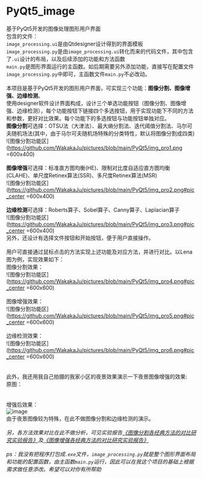 # PyQt5_image
基于PyQt5开发的图像处理图形用户界面</br>
包含的文件：</br>
`image_processing.ui`是由Qtdesigner设计得到的界面模板</br>
`image_processing.py`是由`image_processing.ui`转化而来的代码文件，其中包含了`.ui`设计的布局，以及后续添加的功能和方法函数</br>
`main.py`是图形界面运行的主函数。如后期需要另外添加功能，直接写在配置文件`image_processing.py`中即可，主函数文件`main.py`不必改动。</br>
</br>
本项目是基于PyQt5开发的图形用户界面，可实现三个功能：**图像分割、图像增强、边缘检测**。</br>
使用designer软件设计界面构成，设计三个单选功能按钮（图像分割、图像增强、边缘检测），每个功能按钮下链接四个多选按钮，用于实现功能下不同的方法和参数，更好对比效果。每个功能下的多选按钮与功能按钮单独对应。</br>
**图像分割**可选择：OTSU法（大津法）、最大熵分割法、迭代阈值分割法、马尔可夫随机场法(其中，由于马尔可夫随机场特殊的分类特性，默认将图像分割成四类)</br>
![图像分割功能区](https://github.com/WakakaJu/pictures/blob/main/PyQt5/img_pro1.png =600x400)</br></br>
**图像增强**可选择：标准直方图均衡(HE)、限制对比度自适应直方图均衡(CLAHE)、单尺度Retinex算法(SSR)、多尺度Retinex算法(MSR) </br>
![图像分割功能区](https://github.com/WakakaJu/pictures/blob/main/PyQt5/img_pro2.png#pic_center =600x400)</br></br>
**边缘检测**可选择：Roberts算子、Sobel算子、Canny算子、Laplacian算子</br>
![图像分割功能区](https://github.com/WakakaJu/pictures/blob/main/PyQt5/img_pro3.png#pic_center =600x400)</br>
另外，还设计有选择文件按钮和开始按钮，便于用户直接操作。</br>
</br>
用户可直接通过鼠标点击的方法实现上述功能及对应方法，并进行对比。以Lena图为例，实现效果如下：</br>
图像分割效果：</br>
![图像分割功能区](https://github.com/WakakaJu/pictures/blob/main/PyQt5/img_pro4.png#pic_center =600x600)</br></br>
图像增强效果：</br>
![图像分割功能区](https://github.com/WakakaJu/pictures/blob/main/PyQt5/img_pro5.png#pic_center =600x600)</br></br>
边缘检测效果：</br>
![图像分割功能区](https://github.com/WakakaJu/pictures/blob/main/PyQt5/img_pro6.png#pic_center =600x600)</br></br>
</br>
此外，我还用我自己拍摄的我家小区的夜景效果演示一下夜景图像增强的效果:</br>
原图：</br>
</br></br>
增强后效果：</br>
![image](https://user-images.githubusercontent.com/88924975/167750123-405a5f00-f6b6-4bd6-8656-bc5b164ca53f.png)</br>
由于夜景图像较为特殊，在此不做图像分割和边缘检测的演示。</br></br>
*另，各方法效果对比在此不做分析，可见实验报告[《图像分割各经典方法的对比研究实验报告》](https://github.com/WakakaJu/Computer-Vision/tree/main/%E5%9B%BE%E5%83%8F%E5%88%86%E5%89%B2)及[《图像增强各经典方法的对比研究实验报告》](https://github.com/WakakaJu/Computer-Vision/tree/main/%E5%9B%BE%E5%83%8F%E5%A2%9E%E5%BC%BA)*</br></br>
*ps：我没有把程序打包成`.exe`文件，`image_processing.py`就是整个图形界面布局和功能的配置函数，由主函数`main.py`运行，因此可以在我这个项目的基础上根据需求做任意添改。希望可以对你有所帮助*</br>
</br>
</br>
</br>
